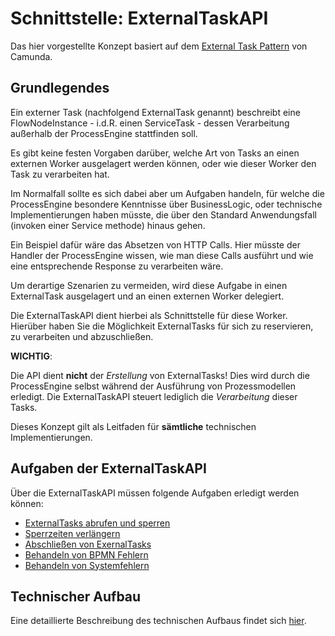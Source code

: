 # Schnittstelle: ExternalTaskAPI

Das hier vorgestellte Konzept basiert auf dem
[External Task Pattern](https://docs.camunda.org/manual/latest/user-guide/process-engine/external-tasks/)
von Camunda.

## Grundlegendes

Ein externer Task (nachfolgend ExternalTask genannt) beschreibt eine
FlowNodeInstance - i.d.R. einen ServiceTask - dessen Verarbeitung außerhalb
der ProcessEngine stattfinden soll.

Es gibt keine festen Vorgaben darüber, welche Art von Tasks an einen externen
Worker ausgelagert werden können, oder wie dieser Worker den Task zu
verarbeiten hat.

Im Normalfall sollte es sich dabei aber um Aufgaben handeln, für welche die
ProcessEngine besondere Kenntnisse über BusinessLogic, oder technische
Implementierungen haben müsste, die über den Standard Anwendungsfall
(invoken einer Service methode) hinaus gehen.

Ein Beispiel dafür wäre das Absetzen von HTTP Calls.
Hier müsste der Handler der ProcessEngine wissen, wie man diese Calls ausführt
und wie eine entsprechende Response zu verarbeiten wäre.

Um derartige Szenarien zu vermeiden, wird diese Aufgabe in einen ExternalTask
ausgelagert und an einen externen Worker delegiert.

Die ExternalTaskAPI dient hierbei als Schnittstelle für diese Worker.
Hierüber haben Sie die Möglichkeit ExternalTasks für sich zu reservieren,
zu verarbeiten und abzuschließen.

**WICHTIG**:

Die API dient **nicht** der *Erstellung* von ExternalTasks!
Dies wird durch die ProcessEngine selbst während der Ausführung von
Prozessmodellen erledigt.
Die ExternalTaskAPI steuert lediglich die *Verarbeitung* dieser Tasks.

Dieses Konzept gilt als Leitfaden für **sämtliche** technischen Implementierungen.

## Aufgaben der ExternalTaskAPI

Über die ExternalTaskAPI müssen folgende Aufgaben erledigt werden können:

* [ExternalTasks abrufen und sperren](./tasks/fetch-and-lock.md)
* [Sperrzeiten verlängern](./tasks/extend-lock.md)
* [Abschließen von ExernalTasks](./tasks/finish-external-task.md)
* [Behandeln von BPMN Fehlern](./tasks/handle-bpmn-errors.md)
* [Behandeln von Systemfehlern](./tasks/handle-system-errors.md)

## Technischer Aufbau

Eine detaillierte Beschreibung des technischen Aufbaus findet sich [hier](./technical-specifications.md).
